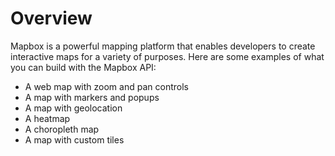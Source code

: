 # Overview

Mapbox is a powerful mapping platform that enables developers to create interactive maps for a variety of purposes. Here are some examples of what you can build with the Mapbox API:

- A web map with zoom and pan controls
- A map with markers and popups
- A map with geolocation
- A heatmap
- A choropleth map
- A map with custom tiles
